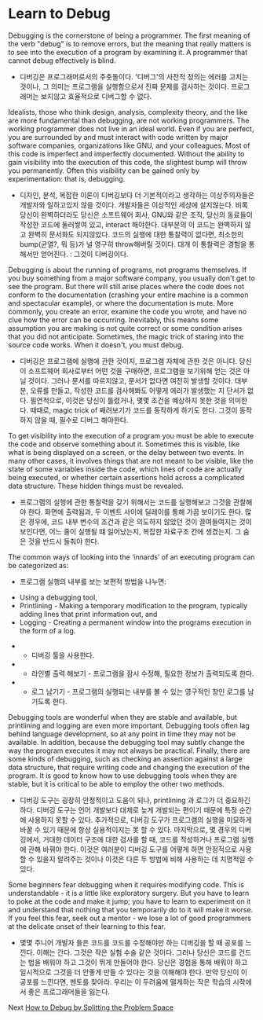 # Learn to Debug
[//]: # (Version:1.0.0)
Debugging is the cornerstone of being a programmer. The first meaning of the verb "debug" is to remove errors, but the meaning that really matters is to see into the execution of a program by examining it. A programmer that cannot debug effectively is blind.

* 디버깅은 프로그래머로서의 주춧돌이다. '디버그'의 사전적 정의는 에러를 고치는 것이나, 그 의미는 프로그램을 실행함으로서 진짜 문제를 검사하는 것이다. 프로그래머는 보지않고 효율적으로 디버그할 수 없다. 


Idealists, those who think design, analysis, complexity theory, and the like are more fundamental than debugging, are not working programmers. The working programmer does not live in an ideal world. Even if you are perfect, you are surrounded by and must interact with code written by major software companies, organizations like GNU, and your colleagues. Most of this code is imperfect and imperfectly documented. Without the ability to gain visibility into the execution of this code, the slightest bump will throw you permanently. Often this visibility can be gained only by experimentation: that is, debugging.

* 디자인, 분석, 복잡한 이론이 디버깅보다 더 기본적이라고 생각하는 이상주의자들은 개발자와 일하고있지 않을 것이다. 개발자들은 이상적인 세상에 살지않는다. 비록 당신이 완벽하더라도 당신은 소프트웨어 회사, GNU와 같은 조직, 당신의 동료들이 작성한 코드에 둘러쌓여 있고, interact 해야한다. 대부분의 이 코드는 완벽하지 않고 완벽히 문서화도 되지않았다. 코드의 실행에 대한 통찰력이 없다면, 최소한의 bump(균열?, 뭐 등)가 널 영구히 throw해버릴 것이다. 대개 이 통찰력은 경험을 통해서만 얻어진다. : 그것이 디버깅이다.  

Debugging is about the running of programs, not programs themselves. If you buy something from a major software company, you usually don't get to see the program. But there will still arise places where the code does not conform to the documentation (crashing your entire machine is a common and spectacular example), or where the documentation is mute. More commonly, you create an error, examine the code you wrote, and have no clue how the error can be occurring. Inevitably, this means some assumption you are making is not quite correct or some condition arises that you did not anticipate. Sometimes, the magic trick of staring into the source code works. When it doesn't, you must debug.

* 디버깅은 프로그램에 실행에 관한 것이지, 프로그램 자체에 관한 것은 아니다. 당신이 소프트웨어 회사로부터 어떤 것을 구매하면, 프로그램을 보기위해 얻는 것은 아닐 것이다. 그러나 문서를 따르지않고, 문서가 없다면 여전히 발생할 것이다. 대부분, 오류를 만들고, 작성한 코드를 검사해봐도 어떻게 에러가 발생했는 지 단서가 없다. 필연적으로, 이것은 당신이 틀렸거나, 몇몇 조건을 예상하지 못한 것을 의미한다. 때때로, magic trick of 째려보기가 코드를 동작하게 하기도 한다. 그것이 동작하지 않을 때, 필수로 디버그 해야한다. 

To get visibility into the execution of a program you must be able to execute the code and observe something about it. Sometimes this is visible, like what is being displayed on a screen, or the delay between two events. In many other cases, it involves things that are not meant to be visible, like the state of some variables inside the code, which lines of code are actually being executed, or whether certain assertions hold across a complicated data structure. These hidden things must be revealed.

* 프로그램의 실행에 관한 통찰력을 갖기 위해서는 코드를 실행해보고 그것을 관찰해야 한다. 화면에 출력됨과, 두 이벤트 사이에 딜레이를 통해 가끔 보이기도 한다. 많은 경우에, 코드 내부 변수의 조건과 같은 의도하지 않았던 것이 끌여들여지는 것이 보인다면, 어느 줄이 실행될 떄 일어났는지, 복잡한 자료구조 간에 생겼는지. 그 숨은 것을 반드시 들춰야 한다.

The common ways of looking into the ‘innards’ of an executing program can be categorized as:

* 프로그램 실행의 내부를 보는 보편적 방법을 나누면:

- Using a debugging tool,
- Printlining - Making a temporary modification to the program, typically adding lines that print information out, and
- Logging - Creating a permanent window into the programs execution in the form of a log.

* - 디버깅 툴을 사용한다.
* - 라인별 출력 해보기 - 프로그램을 잠시 수정해, 필요한 정보가 출력되도록 한다.
* - 로그 남기기 - 프로그램의 실행되는 내부를 볼 수 있는 영구적인 창인 로그를 남기도록 한다. 

Debugging tools are wonderful when they are stable and available, but printlining and logging are even more important. Debugging tools often lag behind language development, so at any point in time they may not be available. In addition, because the debugging tool may subtly change the way the program executes it may not always be practical. Finally, there are some kinds of debugging, such as checking an assertion against a large data structure, that require writing code and changing the execution of the program. It is good to know how to use debugging tools when they are stable, but it is critical to be able to employ the other two methods.

* 디버깅 도구는 굉장히 안정적이고 도움이 되나, printlining 과 로그가 더 중요하긴 하다. 디버깅 도구는 언어 개발보다 대체로 늦게 개발되는 편이기 때문에 특정 순간에 사용하지 못할 수 있다. 추가적으로, 디버깅 도구가 프로그램의 실행을 미묘하게 바꿀 수 있기 때문에 항상 실용적이지는 못 할 수 있다. 마지막으로, 몇 경우의 디버깅에서, 거대한 데이터 구조에 대한 검사를 할 때, 코드를 작성하거나 프로그램 실행에 관해 바꿔야 한다. 이것은 여러분이 디버깅 도구를 어떻게 하면 안정적으로 사용할 수 있을지 알려주는 것이나 이것은 다른 두 방법에 비해 사용하는 데 치명적일 수 있다.

Some beginners fear debugging when it requires modifying code. This is understandable - it is a little like exploratory surgery. But you have to learn to poke at the code and make it jump; you have to learn to experiment on it and understand that nothing that you temporarily do to it will make it worse. If you feel this fear, seek out a mentor - we lose a lot of good programmers at the delicate onset of their learning to this fear.

* 몇몇 주니어 개발자 들은 코드를 코드를 수정해야만 하는 디버깅을 할 때 공포를 느낀다. 이해는 간다. 그것은 작은 실험 수술 같은 것이다. 그러나 당신은 코드를 건드는 법을 배워야 하고 그것이 뛰게 만들어야 한다. 당신은 경험을 통해 배워야 하고 일시적으로 그것을 더 안좋게 만들 수 있다는 것을 이해해야 한다. 만약 당신이 이 공포를 느낀다면, 멘토를 찾아라. 우리는 이 두려움에 떨게하는 작은 학습의 시작에서 좋은 프로그래머들을 잃는다.


Next [How to Debug by Splitting the Problem Space](02-How-to-Debug-by-Splitting-the-Problem-Space.md)
